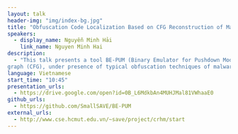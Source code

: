 ```yaml
---
layout: talk
header-img: "img/index-bg.jpg"
title: "Obfuscation Code Localization Based on CFG Reconstruction of Malware"
speakers:
  - display_name: Nguyễn Minh Hải 
    link_name: Nguyen Minh Hai
description:
  - "This talk presents a tool BE-PUM (Binary Emulator for Pushdown Model generation), which generates a precise control flow
graph (CFG), under presence of typical obfuscation techniques of malware, e.g., indirect jump, self-modification, overlapping instructions, and structured exception handler (SEH), which cover packers. Experiments are performed on 2000 real-world malware examples taken from VX Heaven and compare the results of a popular commercial disassembler IDA Pro, a state-of-the-art tool JakStab, and BE-PUM. It shows that BE-PUM correctly traces CFGs, whereas IDA Pro and JakStab fail. By manual inspection on 300 malware examples, we also observe that the starts of these failures exactly locate the entries of obfuscation code."
language: Vietnamese
start_time: "10:45"
presentation_urls:
  - https://drive.google.com/open?id=0B_L6MdkbAn4MUHJMal81VWhaaE0
github_urls:
  - https://github.com/SmallSAVE/BE-PUM
external_urls:
  - http://www.cse.hcmut.edu.vn/~save/project/crhm/start
---
```

